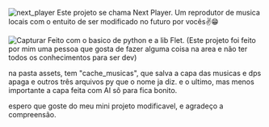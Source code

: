 ![next_player](https://github.com/jolodro/next-player/assets/135991274/f5332b4a-b540-4377-8ba1-fa945e2aa401)
Este projeto se chama Next Player. Um reprodutor de musica locais com o entuito de ser modificado no futuro por vocês✌😁

![Capturar](https://github.com/jolodro/next-player/assets/135991274/c3ff265a-e9ec-48d4-8523-6ccdf919eef6)
Feito com o basico de python e a lib Flet.
(Este projeto foi feito por mim uma pessoa que gosta de fazer alguma coisa na area e não ter todos os conhecimentos para ser dev)

na pasta assets, tem "cache_musicas", que salva a capa das musicas e dps apaga e outros três arquivos py que o nome ja diz.
e o ultimo, mas menos importante a capa feita com AI sô para fica bonito.

espero que goste do meu mini projeto modificavel, e agradeço a compreensão.
